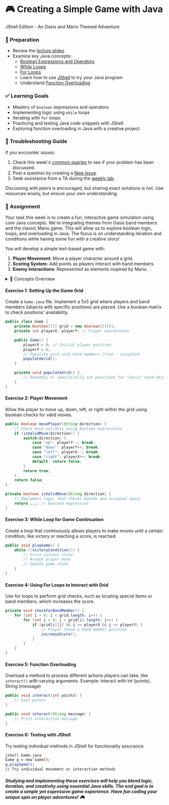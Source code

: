 # 🎮 Creating a Simple Game with Java

JShell Edition - An Oasis and Mario Themed Adventure

### 📝 Preparation

- Review the [lecture slides](https://docs.google.com/presentation/d/1kcsmcuBBu4Jr3O_r6eNP6IFrP6DEITDWeRS5_7rtV30/edit#slide=id.p)  
- Examine key Java concepts:  
  - [Boolean Expressions and Operators](https://docs.oracle.com/javase/tutorial/java/nutsandbolts/op2.html)  
  - [While Loops](https://docs.oracle.com/javase/tutorial/java/nutsandbolts/while.html)  
  - [For Loops](https://docs.oracle.com/javase/tutorial/java/nutsandbolts/for.html)  
  - Learn how to use [JShell](https://docs.oracle.com/javase/9/jshell/introduction-jshell.htm) to try your Java program  
  - Understand [Function Overloading](https://docs.oracle.com/javase/tutorial/java/javaOO/methods.html)

### ✅ Learning Goals

- Mastery of `boolean` expressions and operators
- Implementing logic using `while` loops
- Iterating with `for` loops
- Practicing and testing Java code snippets with JShell
- Exploring function overloading in Java with a creative project

### 🚨 Troubleshooting Guide

If you encounter issues:

1. Check this week's [common queries](https://gits-15.sys.kth.se/inda-24/help/issues) to see if your problem has been discussed.
2. Post a question by creating a [New Issue](https://gits-15.sys.kth.se/inda-24/help/issues/new).
3. Seek assistance from a TA during the [weekly lab](https://queue.csc.kth.se/Queue/INDA).

Discussing with peers is encouraged, but sharing exact solutions is not. Use resources wisely, but ensure your own understanding.

### 🎲 Assignment

Your task this week is to create a fun, interactive game simulation using core Java concepts. We're integrating themes from Oasis band members and the classic Mario game. This will allow us to explore boolean logic, loops, and overloading in Java. The focus is on understanding iteration and conditions while having some fun with a creative story!

You will develop a simple text-based game with:

1. **Player Movement**: Move a player character around a grid.
2. **Scoring System**: Add points as players interact with band members.
3. **Enemy Interactions**: Represented as elements inspired by Mario.

<details>
<summary> 📘 Concepts Overview </summary>

#### Boolean Expressions in Game Logic

Boolean expressions control decision-making. Here, determining whether a player can move or interact with an object is crucial. Use operators like `&&`, `||`, and `!` to set these conditions.

#### **Loops in Gameplay**

* `While Loops`: Useful for continuously checking the player's status within the game.
* `For Loops`: Ideal for iterating over grid positions or steps in the game round.

#### Testing with JShell

Quickly test your game logic using JShell for instant feedback without a full class setup.

#### Function Overloading in Java

We'll use it to process different types of player actions or initiate movement.

</details>

#### Exercise 1: Setting Up the Game Grid

Create a `Game.java` file. Implement a 5x5 grid where players and band members (objects with specific positions) are placed. Use a boolean matrix to check positions' availability.

```java
public class Game {
    private boolean[][] grid = new boolean[5][5];
    private int playerX, playerY; // Player coordinates

    public Game() {
        playerX = 0; // Initial player position
        playerY = 0;
        // Populate grid with band members (true - occupied)
        populateGrid();
    }

    private void populateGrid() {
        // Randomly or specifically set positions for "Oasis" band objects and enemies
    }
}
```

#### Exercise 2: Player Movement

Allow the player to move up, down, left, or right within the grid using boolean checks for valid moves.

```java
public boolean movePlayer(String direction) {
    // Check move validity using boolean expressions
    if (isValidMove(direction)) {
        switch(direction) {
            case "up": playerY--; break;
            case "down": playerY++; break;
            case "left": playerX--; break;
            case "right": playerX++; break;
            default: return false;
        }
        return true;
    }
    return false;
}

private boolean isValidMove(String direction) {
    // Implement logic that checks bounds and occupied space
    return ...; // Boolean expression
}
```

#### Exercise 3: While Loop for Game Continuation

Create a loop that continuously allows players to make moves until a certain condition, like victory or reaching a score, is reached.

```java
public void playGame() {
    while (!victoryCondition()) {
        // Print current state
        // Accept player move
        // Update game state
    }
}
```

#### Exercise 4: Using For Loops to Interact with Grid

Use for loops to perform grid checks, such as locating special items or band members, which increases the score.

```java
private void checkForBandMember() {
    for (int i = 0; i < grid.length; i++) {
        for (int j = 0; j < grid[i].length; j++) {
            if (grid[i][j] && i == playerX && j == playerY) {
                // Player found a band member position
                increaseScore();
            }
        }
    }
}
```

#### Exercise 5: Function Overloading

Overload a method to process different actions players can take, like `interact()` with varying arguments. Example: interact with int (points), String (message)

```java
public void interact(int points) {
    // Gain points
}

public void interact(String message) {
    // Print interaction message
}
```

#### Exercise 6: Testing with JShell

Try testing individual methods in JShell for functionality assurance.

```bash
jshell Game.java
Game g = new Game();
g.playGame();
// Try individual movement or interaction methods
```

##### Studying and implementing these exercises will help you blend logic, iteration, and creativity using essential Java skills. The end goal is to create a simple yet expressive game experience. Have fun coding your unique spin on player adventures! 🎮
